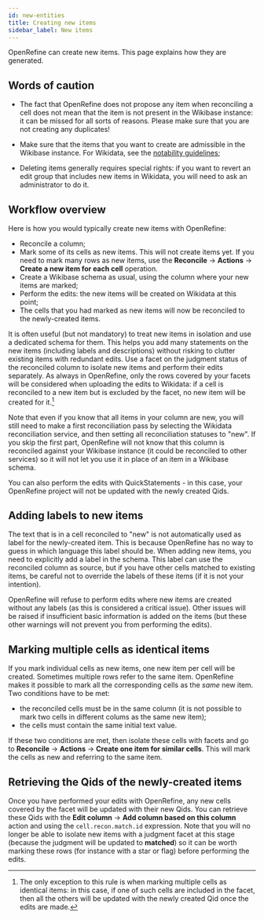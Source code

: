 ```yaml
---
id: new-entities
title: Creating new items
sidebar_label: New items
---
```


OpenRefine can create new items. This page explains how they are generated.

## Words of caution

-   The fact that OpenRefine does not propose any item when reconciling a cell does not mean that the item is not present in the Wikibase instance: it can be missed for all sorts of reasons. Please make sure that you are not creating any duplicates!

-   Make sure that the items that you want to create are admissible in the Wikibase instance. For Wikidata, see the [notability guidelines](https://www.wikidata.org/wiki/Wikidata:Notability);

-   Deleting items generally requires special rights: if you want to revert an edit group that includes new items in Wikidata, you will need to ask an administrator to do it.

## Workflow overview

Here is how you would typically create new items with OpenRefine:

-   Reconcile a column;
-   Mark some of its cells as new items. This will not create items yet. If you need to mark many rows as new items, use the **Reconcile** → **Actions** → **Create a new item for each cell** operation.
-   Create a Wikibase schema as usual, using the column where your new items are marked;
-   Perform the edits: the new items will be created on Wikidata at this point;
-   The cells that you had marked as new items will now be reconciled to the newly-created items.

It is often useful (but not mandatory) to treat new items in isolation and use a dedicated schema for them. This helps you add many statements on the new items (including labels and descriptions) without risking to clutter existing items with redundant edits. Use a facet on the judgment status of the reconciled column to isolate new items and perform their edits separately. As always in OpenRefine, only the rows covered by your facets will be considered when uploading the edits to Wikidata: if a cell is reconciled to a new item but is excluded by the facet, no new item will be created for it.[^1]

Note that even if you know that all items in your column are new, you will still need to make a first reconciliation pass by selecting the Wikidata reconciliation service, and then setting all reconciliation statuses to \"new\". If you skip the first part, OpenRefine will not know that this column is reconciled against your Wikibase instance (it could be reconciled to other services) so it will not let you use it in place of an item in a Wikibase schema.

You can also perform the edits with QuickStatements - in this case, your OpenRefine project will not be updated with the newly created Qids.

## Adding labels to new items

The text that is in a cell reconciled to \"new\" is not automatically used as label for the newly-created item. This is because OpenRefine has no way to guess in which language this label should be. When adding new items, you need to explicitly add a label in the schema. This label can use the reconciled column as source, but if you have other cells matched to existing items, be careful not to override the labels of these items (if it is not your intention).

OpenRefine will refuse to perform edits where new items are created without any labels (as this is considered a critical issue). Other issues will be raised if insufficient basic information is added on the items (but these other warnings will not prevent you from performing the edits).

## Marking multiple cells as identical items

If you mark individual cells as new items, one new item per cell will be created. Sometimes multiple rows refer to the same item. OpenRefine makes it possible to mark all the corresponding cells as the *same* new item. Two conditions have to be met:
- the reconciled cells must be in the same column (it is not possible to mark two cells in different colums as the same new item);
- the cells must contain the same initial text value.

If these two conditions are met, then isolate these cells with facets and go to **Reconcile** → **Actions** → **Create one item for similar cells**. This will mark the cells as new and referring to the same item.

## Retrieving the Qids of the newly-created items

Once you have performed your edits with OpenRefine, any new cells covered by the facet will be updated with their new Qids. You can retrieve these Qids with the **Edit column** → **Add column based on this column** action and using the `cell.recon.match.id` expression. Note that you will no longer be able to isolate new items with a judgment facet at this stage (because the judgment will be updated to **matched**) so it can be worth marking these rows (for instance with a star or flag) before performing the edits.

[^1]: The only exception to this rule is when marking multiple cells as identical items: in this case, if one of such cells are included in the facet, then all the others will be updated with the newly created Qid once the edits are made.
